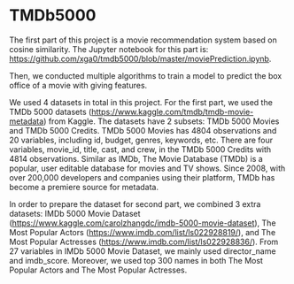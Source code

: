 # TMDb5000
The first part of this project is a movie recommendation system based on cosine similarity. The Jupyter notebook for this part is: https://github.com/xga0/tmdb5000/blob/master/moviePrediction.ipynb.

Then, we conducted multiple algorithms to train a model to predict the box office of a movie with giving features.

We used 4 datasets in total in this project. For the first part, we used the TMDb 5000 datasets (https://www.kaggle.com/tmdb/tmdb-movie-metadata) from Kaggle. The datasets have 2 subsets: TMDb 5000 Movies and TMDb 5000 Credits. TMDb 5000 Movies has 4804 observations and 20 variables, including id, budget, genres, keywords, etc. There are four variables, movie_id, title, cast, and crew, in the TMDb 5000 Credits with 4814
observations. Similar as IMDb, The Movie Database (TMDb) is a popular, user editable database for movies and TV shows. Since 2008, with over 200,000 developers and companies using their platform, TMDb has become a premiere source for metadata. 

In order to prepare the dataset for second part, we combined 3 extra datasets: IMDb 5000 Movie Dataset (https://www.kaggle.com/carolzhangdc/imdb-5000-movie-dataset), The Most Popular
Actors (https://www.imdb.com/list/ls022928819/), and The Most Popular Actresses (https://www.imdb.com/list/ls022928836/). From 27 variables in IMDb 5000 Movie Dataset, we mainly used director_name and imdb_score. Moreover, we used top 300 names in both The Most Popular Actors and The Most Popular Actresses.
